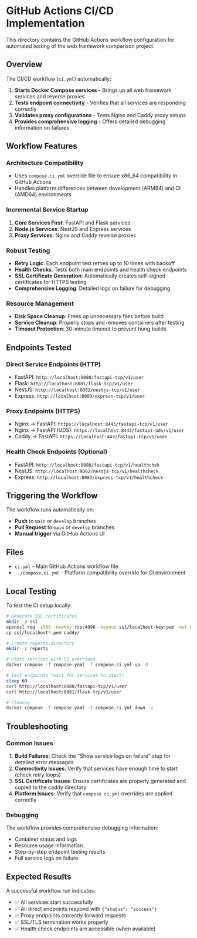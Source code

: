 # GitHub Actions CI/CD Implementation

This directory contains the GitHub Actions workflow configuration for automated testing of the web framework comparison project.

## Overview

The CI/CD workflow (`ci.yml`) automatically:

1. **Starts Docker Compose services** - Brings up all web framework services and reverse proxies
2. **Tests endpoint connectivity** - Verifies that all services are responding correctly
3. **Validates proxy configurations** - Tests Nginx and Caddy proxy setups
4. **Provides comprehensive logging** - Offers detailed debugging information on failures

## Workflow Features

### Architecture Compatibility
- Uses `compose.ci.yml` override file to ensure x86_64 compatibility in GitHub Actions
- Handles platform differences between development (ARM64) and CI (AMD64) environments

### Incremental Service Startup
1. **Core Services First**: FastAPI and Flask services
2. **Node.js Services**: NestJS and Express services  
3. **Proxy Services**: Nginx and Caddy reverse proxies

### Robust Testing
- **Retry Logic**: Each endpoint test retries up to 10 times with backoff
- **Health Checks**: Tests both main endpoints and health check endpoints
- **SSL Certificate Generation**: Automatically creates self-signed certificates for HTTPS testing
- **Comprehensive Logging**: Detailed logs on failure for debugging

### Resource Management
- **Disk Space Cleanup**: Frees up unnecessary files before build
- **Service Cleanup**: Properly stops and removes containers after testing
- **Timeout Protection**: 30-minute timeout to prevent hung builds

## Endpoints Tested

### Direct Service Endpoints (HTTP)
- FastAPI: `http://localhost:8080/fastapi-tcp/v1/user`
- Flask: `http://localhost:8081/flask-tcp/v1/user`
- NestJS: `http://localhost:8082/nestjs-tcp/v1/user`
- Express: `http://localhost:8083/express-tcp/v1/user`

### Proxy Endpoints (HTTPS)
- Nginx → FastAPI: `https://localhost:8443/fastapi-tcp/v1/user`
- Nginx → FastAPI (UDS): `https://localhost:8443/fastapi-uds/v1/user`
- Caddy → FastAPI: `https://localhost:443/fastapi-tcp/v1/user`

### Health Check Endpoints (Optional)
- FastAPI: `http://localhost:8080/fastapi-tcp/v1/healthchek`
- NestJS: `http://localhost:8082/nestjs-tcp/v1/healthcheck`
- Express: `http://localhost:8083/express-tcp/v1/healthcheck`

## Triggering the Workflow

The workflow runs automatically on:
- **Push** to `main` or `develop` branches
- **Pull Request** to `main` or `develop` branches
- **Manual trigger** via GitHub Actions UI

## Files

- `ci.yml` - Main GitHub Actions workflow file
- `../compose.ci.yml` - Platform compatibility override for CI environment

## Local Testing

To test the CI setup locally:

```bash
# Generate SSL certificates
mkdir -p ssl
openssl req -x509 -newkey rsa:4096 -keyout ssl/localhost-key.pem -out ssl/localhost.pem -days 365 -nodes -subj "/CN=localhost"
cp ssl/localhost*.pem caddy/

# Create reports directory
mkdir -p reports

# Start services with CI overrides
docker compose -f compose.yaml -f compose.ci.yml up -d

# Test endpoints (wait for services to start)
sleep 60
curl http://localhost:8080/fastapi-tcp/v1/user
curl http://localhost:8081/flask-tcp/v1/user

# Cleanup
docker compose -f compose.yaml -f compose.ci.yml down -v
```

## Troubleshooting

### Common Issues

1. **Build Failures**: Check the "Show service logs on failure" step for detailed error messages
2. **Connectivity Issues**: Verify that services have enough time to start (check retry loops)
3. **SSL Certificate Issues**: Ensure certificates are properly generated and copied to the caddy directory
4. **Platform Issues**: Verify that `compose.ci.yml` overrides are applied correctly

### Debugging

The workflow provides comprehensive debugging information:
- Container status and logs
- Resource usage information
- Step-by-step endpoint testing results
- Full service logs on failure

## Expected Results

A successful workflow run indicates:
- ✅ All services start successfully
- ✅ All direct endpoints respond with `{"status": "success"}`
- ✅ Proxy endpoints correctly forward requests
- ✅ SSL/TLS termination works properly
- ✅ Health check endpoints are accessible (when available)